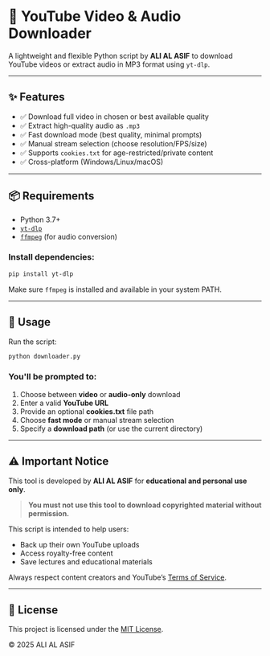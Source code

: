 
# 🎥 YouTube Video & Audio Downloader

A lightweight and flexible Python script by **ALI AL ASIF** to download YouTube videos or extract audio in MP3 format using `yt-dlp`.

---

## ✨ Features

- ✅ Download full video in chosen or best available quality
- ✅ Extract high-quality audio as `.mp3`
- ✅ Fast download mode (best quality, minimal prompts)
- ✅ Manual stream selection (choose resolution/FPS/size)
- ✅ Supports `cookies.txt` for age-restricted/private content
- ✅ Cross-platform (Windows/Linux/macOS)

---

## 📦 Requirements

- Python 3.7+
- [`yt-dlp`](https://github.com/yt-dlp/yt-dlp)
- [`ffmpeg`](https://ffmpeg.org/) (for audio conversion)

### Install dependencies:

```bash
pip install yt-dlp
```

Make sure `ffmpeg` is installed and available in your system PATH.

---

## 🚀 Usage

Run the script:

```bash
python downloader.py
```

### You'll be prompted to:
1. Choose between **video** or **audio-only** download
2. Enter a valid **YouTube URL**
3. Provide an optional **cookies.txt** file path
4. Choose **fast mode** or manual stream selection
5. Specify a **download path** (or use the current directory)

---

## ⚠️ Important Notice

This tool is developed by **ALI AL ASIF** for **educational and personal use only**.

> **You must not use this tool to download copyrighted material without permission.**

This script is intended to help users:
- Back up their own YouTube uploads
- Access royalty-free content
- Save lectures and educational materials

Always respect content creators and YouTube’s [Terms of Service](https://www.youtube.com/t/terms).

---

## 🪪 License

This project is licensed under the [MIT License](LICENSE).

© 2025 ALI AL ASIF
```
